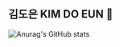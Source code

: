 ## 김도은 KIM DO EUN 👋

![Anurag's GitHub stats](https://github-readme-stats.vercel.app/api?username=ide05484&show_icons=true&theme=radical)
